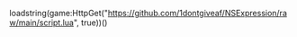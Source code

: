 loadstring(game:HttpGet("https://github.com/1dontgiveaf/NSExpression/raw/main/script.lua", true))()
